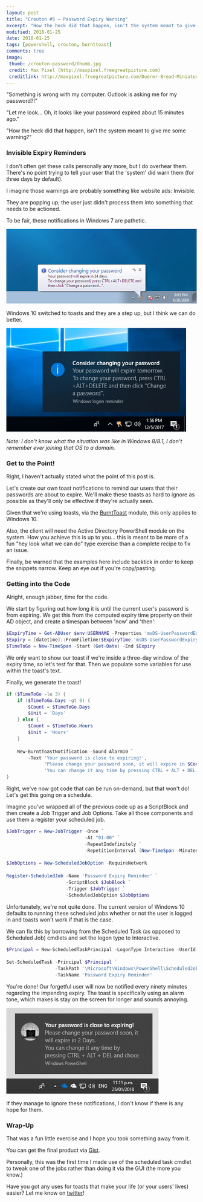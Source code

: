 ```yaml
---
layout: post
title: "Crouton #5 – Password Expiry Warning"
excerpt: "How the heck did that happen, isn't the system meant to give me some warning?"
modified: 2018-01-25
date: 2018-01-25
tags: [powershell, crouton, burnttoast]
comments: true
image:
 thumb: /crouton-password/thumb.jpg
 credit: Max Pixel (http://maxpixel.freegreatpicture.com)
 creditlink: http://maxpixel.freegreatpicture.com/Duerer-Bread-Miniature-Figures-Advent-3010349
---
```


"Something is wrong with my computer. Outlook is asking me for my password?!"

"Let me look... Oh, it looks like your password expired about 15 minutes ago."

"How the heck did that happen, isn't the system meant to give me some warning?"

### Invisible Expiry Reminders

I don't often get these calls personally any more, but I do overhear them.
There's no point trying to tell your user that the 'system' did warn them (for
three days by default).

I imagine those warnings are probably something like website ads: Invisible.

They are popping up; the user just didn't process them into something that needs
to be actioned.

To be fair, these notifications in Windows 7 are pathetic.

[![Password Reminder - Win7](/images/crouton-password/win7.png)](/images/crouton-password/win7.png)

Windows 10 switched to toasts and they are a step up, but I think we can do
better.

[![Password Reminder - Win10](/images/crouton-password/win10.jpg)](/images/crouton-password/win10.jpg)

*Note: I don't know what the situation was like in Windows 8/8.1, I don't
remember ever joining that OS to a domain.*

### Get to the Point!

Right, I haven't actually stated what the point of this post is.

Let's create our own toast notifications to remind our users that their
passwords are about to expire. We'll make these toasts as hard to ignore as
possible as they'll only be effective if they're actually seen.

Given that we're using toasts, via the
[BurntToast](https://powershellgallery.com/packages/BurntToast) module, this only
applies to Windows 10.

Also, the client will need the Active Directory PowerShell module on the system.
How you achieve this is up to you... this is meant to be more of a fun "hey look
what we can do" type exercise than a complete recipe to fix an issue.

Finally, be warned that the examples here include backtick in order to keep the
snippets narrow. Keep an eye out if you're copy/pasting.

### Getting into the Code

Alright, enough jabber, time for the code.

We start by figuring out how long it is until the current user's password is
from expiring. We get this from the computed expiry time property on their AD
object, and create a timespan between 'now' and 'then':

```powershell
$ExpiryTime = Get-ADUser $env:USERNAME -Properties 'msDS-UserPasswordExpiryTimeComputed'
$Expiry = [datetime]::FromFileTime($ExpiryTime.'msDS-UserPasswordExpiryTimeComputed')
$TimeToGo = New-TimeSpan -Start (Get-Date) -End $Expiry
```

We only want to show our toast if we're inside a three-day window of the expiry
time, so let's test for that. Then we populate some variables for use within the
toast's text.

Finally, we generate the toast!

```powershell
if ($TimeToGo -le 3) {
    if ($TimeToGo.Days -gt 0) {
        $Count = $TimeToGo.Days
        $Unit = 'Days'
    } else {
        $Count = $TimeToGo.Hours
        $Unit = 'Hours'
    }
        
    New-BurntToastNotification -Sound Alarm10 `
        -Text 'Your password is close to expiring!',
              "Please change your password soon, it will expire in $Count $Unit.",
              'You can change it any time by pressing CTRL + ALT + DEL and choosing "Change a password."'
}
```
Right, we've now got code that can be run on-demand, but that won't do! Let's
get this going on a schedule.

Imagine you've wrapped all of the previous code up as a ScriptBlock and then
create a Job Trigger and Job Options. Take all those components and use them a
register your scheduled job.

```powershell
$JobTrigger = New-JobTrigger -Once `
                             -At "01:00" `
                             -RepeatIndefinitely `
                             -RepetitionInterval (New-TimeSpan -Minutes 90)

$JobOptions = New-ScheduledJobOption -RequireNetwork

Register-ScheduledJob -Name 'Password Expiry Reminder' `
                      -ScriptBlock $JobBlock `
                      -Trigger $JobTrigger `
                      -ScheduledJobOption $JobOptions
```

Unfortunately, we're not quite done. The current version of Windows 10 defaults
to running these scheduled jobs whether or not the user is logged in and toasts
won't work if that is the case.

We can fix this by borrowing from the Scheduled Task (as opposed to Scheduled
Job) cmdlets and set the logon type to Interactive.

```powershell
$Principal = New-ScheduledTaskPrincipal -LogonType Interactive -UserId $ENV:USERNAME

Set-ScheduledTask -Principal $Principal ` 
                  -TaskPath '\Microsoft\Windows\PowerShell\ScheduledJobs\' `
                  -TaskName 'Password Expiry Reminder'
```

You're done! Our forgetful user will now be notified every ninety minutes
regarding the impending expiry. The toast is specifically using an alarm tone,
which makes is stay on the screen for longer and sounds annoying.

[![Finished toast](/images/crouton-password/example.png)](/images/crouton-password/example.png)

If they manage to ignore these notifications, I don't know if there is any hope
for them.

### Wrap-Up

That was a fun little exercise and I hope you took something away from it.

You can get the final product via [Gist](https://gist.github.com/Windos/17ce81e36cc635638f30e5cb79791051).

Personally, this was the first time I made use of the scheduled task cmdlet to
tweak one of the jobs rather than doing it via the GUI (the more you know.)

Have you got any uses for toasts that make your life (or your users' lives)
easier? Let me know on [twitter](https://twitter.com/WindosNZ)!
